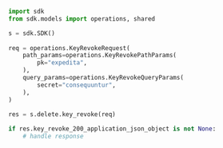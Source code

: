 <!-- Start SDK Example Usage -->
```python
import sdk
from sdk.models import operations, shared

s = sdk.SDK()
    
req = operations.KeyRevokeRequest(
    path_params=operations.KeyRevokePathParams(
        pk="expedita",
    ),
    query_params=operations.KeyRevokeQueryParams(
        secret="consequuntur",
    ),
)
    
res = s.delete.key_revoke(req)

if res.key_revoke_200_application_json_object is not None:
    # handle response
```
<!-- End SDK Example Usage -->